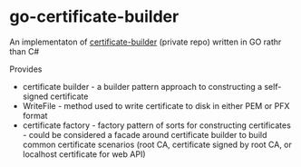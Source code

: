 # go-certificate-builder

An implementaton of [certificate-builder](https://github.com/tsmoreland/certificate-builder) (private repo) written in GO rathr than C#

Provides
- certificate builder - a builder pattern approach to constructing a self-signed certificate
- WriteFile - method used to write certificate to disk in either PEM or PFX format
- certificate factory - factory pattern of sorts for constructing certificates - could be considered a facade around certificate builder to build common certificate scenarios (root CA, certificate signed by root CA, or localhost certificate for web API)

